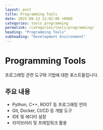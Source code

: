 ```yaml
---
layout: post
title: Programming Tools
date: 2025-08-13 12:02:00 +0900
categories: tools programming
permalink: /categories/tools/programming/
heading: "Programming Tools"
subheading: "Development Environment"
---
```


# Programming Tools

프로그래밍 관련 도구와 기법에 대한 포스트들입니다.

## 주요 내용
- Python, C++, ROOT 등 프로그래밍 언어
- Git, Docker, CI/CD 등 개발 도구
- IDE 및 에디터 설정
- 라이브러리 및 프레임워크 활용